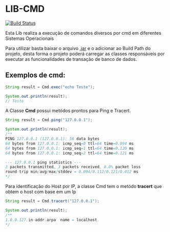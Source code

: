 # LIB-CMD
[![Build Status](https://travis-ci.org/Silva01/lib-cmd.svg?branch=master)](https://travis-ci.org/Silva01/lib-cmd)

Esta Lib realiza a execução de comandos diversos por cmd em diferentes Sistemas Operacionais

Para utilizar basta baixar o arquivo [.jar](https://github.com/Silva01/lib-cmd/releases/tag/v1.0.0) e o adicionar ao Build Path do projeto, desta forma o projeto poderá carregar as classes responsáveis por executar as funcionalidades de transação de banco de dados.

## Exemplos de cmd: 

```java
String result = Cmd.exec("echo Teste");

System.out.println(result);
// Teste
```

A Classe **Cmd** possui metódos prontos para Ping e Tracert.

```java
String result = Cmd.ping("127.0.0.1");

System.out.println(result);
/**
PING 127.0.0.1 (127.0.0.1): 56 data bytes
64 bytes from 127.0.0.1: icmp_seq=0 ttl=64 time=0.094 ms
64 bytes from 127.0.0.1: icmp_seq=1 ttl=64 time=0.120 ms
64 bytes from 127.0.0.1: icmp_seq=2 ttl=64 time=0.121 ms

--- 127.0.0.1 ping statistics ---
3 packets transmitted, 3 packets received, 0.0% packet loss
round-trip min/avg/max/stddev = 0.094/0.112/0.121/0.012 ms
*/
```

Para identificação do Host por IP, a classe Cmd tem o metódo **tracert** que obtem o host com base em um Ip

```java
String result = Cmd.tracert("127.0.0.1");

System.out.println(result);
/**
1.0.0.127.in-addr.arpa	name = localhost.
*/
```